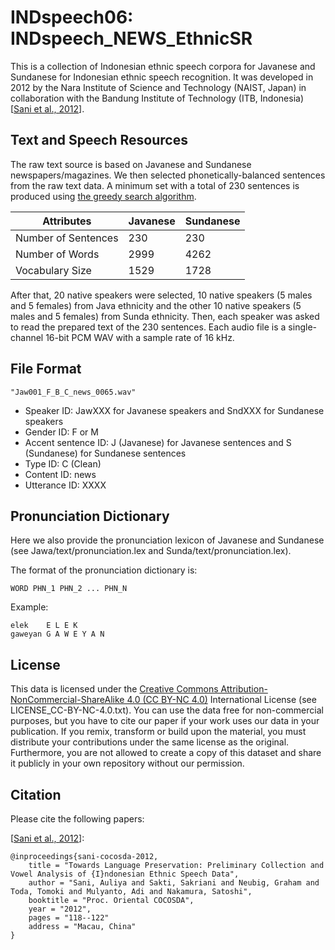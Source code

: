 # INDspeech06: INDspeech_NEWS_EthnicSR

This is a collection of Indonesian ethnic speech corpora for Javanese and Sundanese for Indonesian ethnic speech recognition. It was developed in 2012 by the Nara Institute of Science and Technology (NAIST, Japan) in collaboration with the Bandung Institute of Technology (ITB, Indonesia) [[Sani et al., 2012](https://ieeexplore.ieee.org/document/6422469)].

## Text and Speech Resources

The raw text source is based on Javanese and Sundanese newspapers/magazines. We then selected phonetically-balanced sentences from the raw text data. A minimum set with a total of 230 sentences is produced using [the greedy search algorithm](https://www.internationalphoneticassociation.org/icphs-proceedings/ICPhS2003/papers/p15_3145.pdf). 

|       Attributes     | Javanese | Sundanese | 
| --------------- | ------- |------------ |
| Number of Sentences     |      230 |           230 | 
| Number of Words   |     2999 |         4262 | 
| Vocabulary Size  |     1529 |         1728 | 

After that, 20 native speakers were selected, 10 native speakers (5 males and 5 females) from Java ethnicity and the other 10 native speakers (5 males and 5 females) from Sunda ethnicity. Then, each speaker was asked to read the prepared text of the 230 sentences. Each audio file is a single-channel 16-bit PCM WAV with a sample rate of 16 kHz.

## File Format

```
"Jaw001_F_B_C_news_0065.wav" 
```

- Speaker ID: JawXXX for Javanese speakers and SndXXX for Sundanese speakers
- Gender ID: F or M
- Accent sentence ID: J (Javanese) for Javanese sentences and S (Sundanese) for Sundanese sentences
- Type ID: C (Clean) 
- Content ID: news
- Utterance ID: XXXX 

## Pronunciation Dictionary

Here we also provide the pronunciation lexicon of Javanese and Sundanese (see Jawa/text/pronunciation.lex and Sunda/text/pronunciation.lex).

The format of the pronunciation dictionary is:
```
WORD PHN_1 PHN_2 ... PHN_N
```
Example:
```
elek	E L E K 
gaweyan	G A W E Y A N 
```

## License

This data is licensed under the [Creative Commons Attribution-NonCommercial-ShareAlike 4.0 (CC BY-NC 4.0)](https://creativecommons.org/licenses/by-nc-sa/4.0/) International License (see LICENSE_CC-BY-NC-4.0.txt). You can use the data free for non-commercial purposes, but you have to cite our paper if your work uses our data in your publication. If you remix, transform or build upon the material, you must distribute your contributions under the same license as the original. Furthermore, you are not allowed to create a copy of this dataset and share it publicly in your own repository without our permission.

## Citation

Please cite the following papers:

[[Sani et al., 2012](doc/2012_ssakti_OCOCOSDA.pdf)]:

```
@inproceedings{sani-cocosda-2012,
    title = "Towards Language Preservation: Preliminary Collection and Vowel Analysis of {I}ndonesian Ethnic Speech Data",
    author = "Sani, Auliya and Sakti, Sakriani and Neubig, Graham and Toda, Tomoki and Mulyanto, Adi and Nakamura, Satoshi",
    booktitle = "Proc. Oriental COCOSDA",
    year = "2012",
    pages = "118--122"
    address = "Macau, China"
}
```
